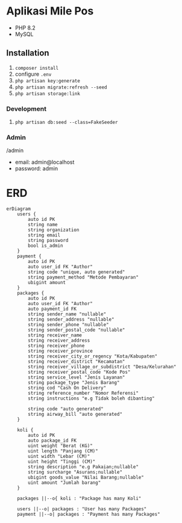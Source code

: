 # Aplikasi Mile Pos

- PHP 8.2
- MySQL

## Installation

1. `composer install`
2. configure `.env`
3. `php artisan key:generate`
4. `php artisan migrate:refresh --seed`
5. `php artisan storage:link`

### Development

1. `php artisan db:seed --class=FakeSeeder`

### Admin

/admin

- email: admin@localhost
- password: admin

# ERD

```mermaid
erDiagram
    users {
        auto id PK
        string name
        string organization
        string email
        string password
        bool is_admin
    }
    payment {
        auto id PK
        auto user_id FK "Author"
        string code "unique, auto generated"
        string payment_method "Metode Pembayaran"
        ubigint amount
    }
    packages {
        auto id PK
        auto user_id FK "Author"
        auto payment_id FK
        string sender_name "nullable"
        string sender_address "nullable"
        string sender_phone "nullable"
        string sender_postal_code "nullable"
        string receiver_name
        string receiver_address
        string receiver_phone
        string receiver_province
        string receiver_city_or_regency "Kota/Kabupaten"
        string receiver_district "Kecamatan"
        string receiver_village_or_subdistrict "Desa/Kelurahan"
        string receiver_postal_code "Kode Pos"
        string service_level "Jenis Layanan"
        string package_type "Jenis Barang"
        string cod "Cash On Delivery"
        string reference_number "Nomor Referensi"
        string instructions "e.g Tidak boleh dibanting"
   
        string code "auto generated"
        string airway_bill "auto generated"
    }
    
    koli {
        auto id PK
        auto package_id FK
        uint weight "Berat (KG)"
        uint length "Panjang (CM)"
        uint width "Lebar (CM)"
        uint height "Tinggi (CM)"
        string description "e.g Pakaian;nullable"
        string surcharge "Asurans;nullable"
        ubigint goods_value "Nilai Barang;nullable"
        uint amount "Jumlah barang"
    }
    
    packages ||--o{ koli : "Package has many Koli"
    
    users ||--o| packages : "User has many Packages"
    payment ||--o| packages : "Payment has many Packages"
```


